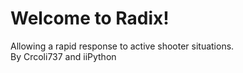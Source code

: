 # Welcome to Radix!
Allowing a rapid response to active shooter situations.
<br>
By Crcoli737 and iiPython
